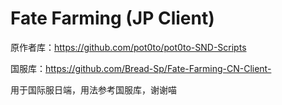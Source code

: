 # Fate Farming (JP Client)
原作者库：https://github.com/pot0to/pot0to-SND-Scripts

国服库：https://github.com/Bread-Sp/Fate-Farming-CN-Client-

用于国际服日端，用法参考国服库，谢谢喵
